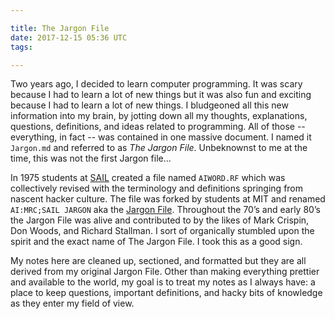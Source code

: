 ```yaml
---

title: The Jargon File
date: 2017-12-15 05:36 UTC
tags: 

---
```


<!-- * The Jargon file
* notes scribbled on to graph paper
* having a conversation with myself through notes
* walking through problems
* these are more for me than for you but I still want to share them
* these notes (as well as the site) are alive and subject to constant change and revision
* not all of these concepts can reach the level of intuition that I'd like but I'll try -->

Two years ago, I decided to learn computer programming. It was scary because I had to learn a lot of new things but it was also fun and exciting because I had to learn a lot of new things. I bludgeoned all this new information into my brain, by jotting down all my thoughts, explanations, questions, definitions, and ideas related to programming. All of those -- everything, in fact -- was contained in one massive document. I named it `Jargon.md` and referred to as *The Jargon File*. Unbeknownst to me at the time, this was not the first Jargon file...

In 1975 students at [SAIL](https://en.wikipedia.org/wiki/Stanford_University_centers_and_institutes#Stanford_Artificial_Intelligence_Laboratory) created a file named `AIWORD.RF` which was collectively revised with the terminology and definitions springing from nascent hacker culture. The file was forked by students at MIT and renamed  `AI:MRC;SAIL JARGON` aka the [Jargon File](https://en.wikipedia.org/wiki/Jargon_File). Throughout the 70’s and early 80’s the Jargon File was alive and contributed to by the likes of Mark Crispin, Don Woods, and Richard Stallman. I sort of organically stumbled upon the spirit and the exact name of The Jargon File. I took this as a good sign.

My notes here are cleaned up, sectioned, and formatted but they are all derived from my original Jargon File. Other than making everything prettier and available to the world, my goal is to treat my notes as I always have: a place to keep questions, important definitions, and hacky bits of knowledge as they enter my field of view.
